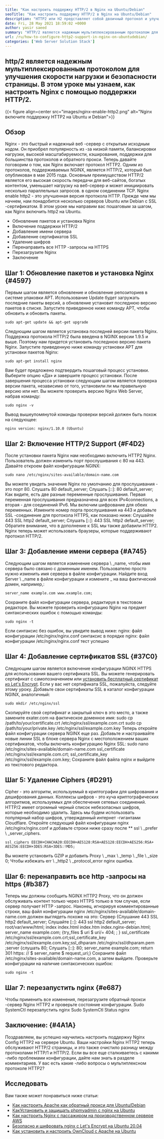 ```yaml
---
title: "Как настроить поддержку HTTP/2 в Nginx на Ubuntu/Debian" 
seoTitle: "Как настроить поддержку HTTP/2 в Nginx на Ubuntu/Debian" 
description: "HTTP2 или H2 представляет собой двоичный протокол и улучшенная версия протокола HTTP, которая позволяет увеличить скорость страниц сайта после включения Nginx." 
date: Fri, 28 May 2021 18:59:02 +0000
author: yasir saeed
summary: "HTTP/2 является надежным мультиплексированным протоколом для улучшения скорости нагрузки страницы и безопасности. В этом уроке мы узнаем, как настроить Nginx с помощью поддержки HTTP/2." 
url: /ru/how-to-configure-http2-support-in-nginx-on-ubuntudebian/
categories: ['Web Server Solution Stack']
---
```


## http/2 является надежным мультиплексированным протоколом для улучшения скорости нагрузки и безопасности страницы. В этом уроке мы узнаем, как настроить Nginx с помощью поддержки HTTP/2.

{{< figure align=center src="images/nginx-enable-http2.png" alt="Nginx включите поддержку HTTP2 на Ubuntu и Debian">}}


## **Обзор** 
Nginx - это быстрый и надежный веб -сервер с открытым исходным кодом. Он приобрел популярность из -за низкой памяти, балансировки нагрузки, высокой масштабируемости, кэширования, поддержки для большинства протоколов и обратного прокси. Теперь давайте поговорим о том, как Nginx включает протокол HTTP2.
Одним из протоколов, поддерживаемых NGINX, является HTTP/2, который был опубликован в мае 2015 года. Основным преимуществом HTTP/2 является его высокая скорость передачи для веб-сайтов, богатых контентом, уменьшает нагрузку на веб-сервер и может инициировать несколько параллельных запросов. в одном соединении TCP. Nginx enable http2 - это улучшенная версия протокола HTTP. Прежде чем мы начнем, нам понадобится несколько серверов Ubuntu или Debian с SSL -сертификатом. В этом уроке мы направим вас пошаговым за шагом, как Nginx включить http2 на Ubuntu.
  * Обновление пакетов и установка Nginx
  * Включение поддержки HTTP/2
  * Добавление имени сервера
  * Добавление сертификатов SSL
  * Удаление шифров
  * Перенаправить все HTTP -запросы на HTTPS
  * Перезагрузите Nginx
  * Заключение

## Шаг 1: Обновление пакетов и установка Nginx   {#4597}
Первым шагом является обновление и обновление репозиториев в системе упаковки APT. Использование Update будет загружать последние пакеты версий, а обновление установит последнюю версию пакетов в списке. Запустите приведенное ниже команду APT, чтобы обновить и обновить пакеты.
```
sudo apt-get update && apt-get upgrade
```
Следующим шагом является установка последней версии пакета Nginx. Поддержка протокола HTTP/2 была введена в NGINX версии 1.9.5 и выше. Поэтому нам придется установить последнюю версию пакета Nginx. Запустите приведенную ниже команду установки APT для установки пакетов Nginx:
```
sudo apt-get install nginx
```
Вам будет предложено подтвердить пошаговый процесс установки. Выберите опцию «Да» и завершите процесс установки. После завершения процесса установки следующим шагом является проверка версии пакета, независимо от того, установили ли мы правильную версию или нет. Вы можете проверить версию Nginx Web Server, набрав команду:
```
sudo nginx -v
```
Вывод вышеупомянутой команды проверки версий должен быть похож на следующее:
```
nginx version: nginx/1.10.0 (Ubuntu)
```

## Шаг 2: Включение HTTP/2 Support   {#F4D2}
После установки пакета Nginx нам необходимо включить HTTP2 Nginx. Пользователь должен изменить порт прослушивания с 80 на 443. Давайте откроем файл конфигурации NGINX:
```
sudo nano /etc/nginx/sites-available/domain-name.com
```
Вы можете увидеть значение Nginx по умолчанию для прослушивания - это порт 80.
Слушать 80 default_server;
Слушать [::]: 80 default_server;
Как видите, есть две разные переменные прослушивания. Первая переменная прослушивания предназначена для всех IPv4connections, а вторая - для соединений IPv6. Мы включим шифрование для обеих переменных. Измените номер порта прослушивания на 443 и добавьте SSL -соединение для протокола HTTPS, как показано ниже:
Слушайте 443 SSL http2 default_server;
Слушать [::]: 443 SSL http2 default_server;
Обратите внимание, что в дополнение к SSL мы также добавили HTTP2. Nginx теперь может использовать браузеры, которые поддерживают протокол HTTP/2.

## Шаг 3: Добавление имени сервера   {#A745}
Следующим шагом является изменение сервера \ _name, чтобы имя сервера было связано с доменным именем. Пользователю просто нужно изменить имя сервера в файле конфигурации. Найдите вход Server \ _name в файле конфигурации и измените _ на ваш фактический домен, например,:
```
server_name example.com www.example.com;
```
Сохраните файл конфигурации сервера, редактируя в текстовом редакторе. Вы можете проверить конфигурацию Nginx на предмет синтаксических ошибок с помощью команды:
```
sudo nginx -t
```
Если синтаксис без ошибок, вы увидите вывод ниже:
nginx: файл конфигурации /etc/nginx/nginx.conf синтаксис в порядке
nginx: файл конфигурации /etc/nginx/nginx.conf тест успешно

## Шаг 4: Добавление сертификатов SSL   {#37C0}
Следующим шагом является включение конфигурации NGINX HTTPS для использования вашего сертификата SSL. Вы можете генерировать сертификат с самопозначением или [установить бесплатный сертификат из Let's Encrypt][1]. Если у вас нет сертификата SSL, пожалуйста, следуйте этому уроку. Добавьте свои сертификаты SSL в каталог конфигурации NGINX, аналогичный:
```
sudo mkdir /etc/nginx/ssl
```
Скопируйте свой сертификат и закрытый ключ в это место, а также замените exater.com на фактическое доменное имя:
sudo cp /path/to/your/certificate.crt /etc/nginx/ssl/example.com.crt
sudo cp /path/to/your/private.key /etc/nginx/ssl/example.com.key
Теперь откройте файл конфигурации сервера NGINX еще раз. Добавьте и настраивайте новые линии SSL в блоке сервера Nginx с местоположением ваших сертификатов, чтобы включить конфигурацию Nginx SSL:
sudo nano /etc/nginx/sites-available/domain-name.com
ssl_certificate /etc/nginx/ssl/example.com.crt;
ssl_certificate_key /etc/nginx/ssl/example.com.key;
Сохраните файл файла nginx и выйдите из текстового редактора.

## Шаг 5: Удаление Ciphers   {#D291}
Cipher - это алгоритм, используемый в криптографии для шифрования и дешифрования данных. Коллексы шифров - это куча криптографических алгоритмов, используемых для обеспечения сетевых соединений. HTTP/2 имеет огромный черный список небезопасных шифров, которые необходимо удалить. Здесь мы будем использовать популярный набор шифров, утвержденный интернет -гигантами Cloudflare.
Откройте следующий файл конфигурации nginx /etc/nginx/nginx.conf и добавьте строки ниже сразу после ** ssl \ _prefer \ _server_ciphers.
```
ssl_ciphers EECDH+CHACHA20:EECDH+AES128:RSA+AES128:EECDH+AES256:RSA+
AES256:EECDH+3DES:RSA+3DES:!MD5;
```
Вы можете установить GZIP и добавить Proxy \ _max \ _temp \ _file \ _size 0; Чтобы избежать err \ _http2 \ _protocol_error nginx ошибка.

## Шаг 6: перенаправить все http -запросы на https   {#b387}
Теперь мы должны сообщить NGINX HTTP2 Proxy, что он должен обслуживать контент только через HTTPS только в том случае, если сервер получает HTTP -запрос. Наконец, игнорируя комментированные строки, ваш файл конфигурации nginx /etc/nginx/sites-available/domain-name.com должен выглядеть похоже на это:
Сервер {Слушание 443 SSL http2 default_server; Слушайте [::]: 443 ssl http2 default_server; root/var/www/html; index index.html index.htm index.nginx-debian.html; server_name example.com; {try_files $ uri $ uri/= 404; ; } ssl_certificate /etc/nginx/ssl/example.com.crt;ssl_certificate_key /etc/nginx/ssl/example.com.key;ssl_dhparam /etc/nginx/ssl/dhparam.pem ;server {слушать 80; Слушать [::]: 80; server_name example.com; return 301 https: // $ server_name $ request_uri;}
Сохраните файл /etc/nginx/sites-available/domain-name.com, а затем выйдите. Проверьте конфигурации на наличие синтаксических ошибок:
```
sudo nginx -t
```

## Шаг 7: перезапустить nginx   {#e687}
Чтобы применить все изменения, перезагрузите обратный прокси -сервер Nginx HTTP2 и проверьте состояние конфигурации.
Sudo SystemCtl перезапустить nginx
Sudo SystemCtl Status nginx

## **Заключение:**    {#4A1A}
Поздравляем, вы успешно научились настроить поддержку Nginx Config HTTP2 на сервере Ubuntu. Ваши настройки Nginx HTTP2 теперь обслуживают HTTP/2 страницы, и это также очистило разницу между протоколами HTTP/1 и HTTP/2. Если вы все еще сталкиваетесь с какими -либо проблемами конфигурации, дайте нам знать в разделе комментариев.
У вас есть какие -либо вопросы о мультиплексном протоколе HTTP2?

## Исследовать
Вам также может понравиться ниже статьи:
  * [Как настроить Apache как обратный прокси для Ubuntu/Debian][3]
  * [Как][3][Установить и защищать phpmyadmin с nginx на Ubuntu][4]
  * [Как настроить Nginx с пассажиром на производственном сервере AWS][5]
  * [Безопасно и шифровать nginx с Let's Encrypt на Ubuntu 20.04][1]
  * [Как установить и настроить OwnCloud с Apache на Ubuntu][6]

  
[1]: https://blog.containerize.com/web-server-solution-stack/how-to-secure-nginx-with-letsencrypt-on-ubuntu-20-04/
[2]: mailto:yasir.saeed@aspose.com
[3]: https://blog.containerize.com/web-server-solution-stack/how-to-configure-apache-as-a-reverse-proxy-for-ubuntudebian/
[4]: https://blog.containerize.com/web-server-solution-stack/how-to-install-and-secure-phpmyadmin-with-nginx-on-ubuntu/
[5]: https://blog.containerize.com/web-server-solution-stack/how-to-setup-nginx-with-passenger-on-aws-production-server/
[6]: https://blog.containerize.com/backup-and-sync-software/how-to-install-and-configure-owncloud-with-apache-on-ubuntu/
